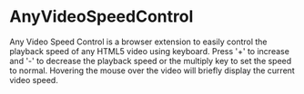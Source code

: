 # AnyVideoSpeedControl
Any Video Speed Control is a browser extension to easily control the playback speed of any HTML5 video using keyboard. Press '+' to increase and '-' to decrease the playback speed or the multiply key to set the speed to normal. Hovering the mouse over the video will briefly display the current video speed.
